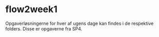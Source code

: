 # flow2week1

Opgaverløsningerne for hver af ugens dage kan findes i de respektive folders. Disse er opgaverne fra SP4.
